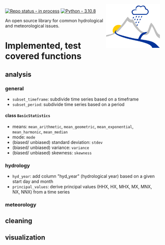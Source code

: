 <img align="right" src="images/logo.svg" alt="logo" width="175"/>   

[![Repo status - in process](https://img.shields.io/static/v1?label=Repo+status&message=in+process&color=90EE90&style=for-the-badge)](https://)
[![Python - 3.10.8](https://img.shields.io/static/v1?label=Python&message=3.10.8&color=yellow&style=for-the-badge&logo=python)](https://)

An open source library for common hydrological and meteorological issues.

# Implemented, test covered functions

## analysis
### general
- `subset_timeframe`: subdivide time series based on a timeframe
- `subset_period`: subdivide time series based on a period
#### class `BasicStatistics`
- means: `mean_arithmetic`, `mean_geometric`, `mean_exponential`, `mean_harmonic`, `mean_median`
- mode: `mode`
- (biased/ unbiased) standard deviation: `stdev`
- (biased/ unbiased) variance: `variance`
- (biased/ unbiased) skewness: `skewness`

### hydrology
- `hyd_year`: add column "hyd_year" (hydrological year) based on a given start day and month
- `principal_values`: derive principal values (HHX, HX, MHX, MX, MNX, NX, NNX) from a time series

### meteorology


## cleaning
## visualization
